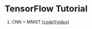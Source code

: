 # TensorFlow Tutorial
1. CNN + MNIST [[code]](https://github.com/wtupc96/tensorflow_tutorial/blob/master/cnn.py)[[video]](https://www.bilibili.com/video/BV1c7411y7Gy)
